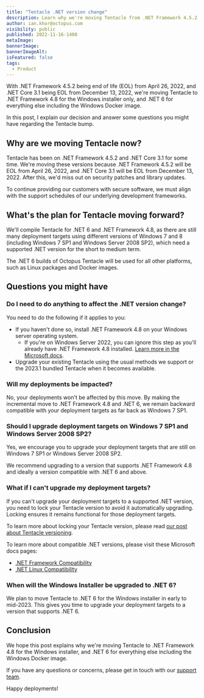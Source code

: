 ```yaml
---
title: "Tentacle .NET version change"
description: Learn why we're moving Tentacle from .NET Framework 4.5.2 & .NET Core 3.1 to .NET Framework 4.8 & .NET 6.
author: ian.khor@octopus.com
visibility: public
published: 2022-11-16-1400
metaImage: 
bannerImage: 
bannerImageAlt: 
isFeatured: false
tags:
  - Product
---
```


With .NET Framework 4.5.2 being end of life (EOL) from April 26, 2022, and .NET Core 3.1 being EOL from December 13, 2022, we're moving Tentacle to .NET Framework 4.8 for the Windows installer only, and .NET 6 for everything else including the Windows Docker image.

In this post, I explain our decision and answer some questions you might have regarding the Tentacle bump.

## Why are we moving Tentacle now?

Tentacle has been on .NET Framework 4.5.2 and .NET Core 3.1 for some time. We're moving these versions because .NET Framework 4.5.2 will be EOL from April 26, 2022, and .NET Core 3.1 will be EOL from December 13, 2022. After this, we'd miss out on security patches and library updates. 

To continue providing our customers with secure software, we must align with the support schedules of our underlying development frameworks.

## What's the plan for Tentacle moving forward?

We'll compile Tentacle for .NET 6 and .NET Framework 4.8, as there are still many deployment targets using different versions of Windows 7 and 8 (including Windows 7 SP1 and Windows Server 2008 SP2), which need a supported .NET version for the short to medium term.

The .NET 6 builds of Octopus Tentacle will be used for all other platforms, such as Linux packages and Docker images.

## Questions you might have

### Do I need to do anything to affect the .NET version change?

You need to do the following if it applies to you:

- If you haven't done so, install .NET Framework 4.8 on your Windows server operating system.
  - If you're on Windows Server 2022, you can ignore this step as you'll already have .NET Framework 4.8 installed. [Learn more in the Microsoft docs](https://learn.microsoft.com/en-us/dotnet/framework/migration-guide/versions-and-dependencies#net-framework-48).
- Upgrade your existing Tentacle using the usual methods we support or the 2023.1 bundled Tentacle when it becomes available.

### Will my deployments be impacted?

No, your deployments won't be affected by this move. By making the incremental move to .NET Framework 4.8 and .NET 6, we remain backward compatible with your deployment targets as far back as Windows 7 SP1.

### Should I upgrade deployment targets on Windows 7 SP1 and Windows Server 2008 SP2?

Yes, we encourage you to upgrade your deployment targets that are still on Windows 7 SP1 or Windows Server 2008 SP2. 

We recommend upgrading to a version that supports .NET Framework 4.8 and ideally a version compatible with .NET 6 and above.

### What if I can't upgrade my deployment targets?

If you can't upgrade your deployment targets to a supported .NET version, you need to lock your Tentacle version to avoid it automatically upgrading. Locking ensures it remains functional for those deployment targets. 

To learn more about locking your Tentacle version, please read [our post about Tentacle versioning](https://octopus.com/blog/tentacle-versioning#lock-on-the-tentacle).

To learn more about compatible .NET versions, please visit these Microsoft docs pages:

- [.NET Framework Compatibility](https://learn.microsoft.com/en-us/dotnet/framework/migration-guide/versions-and-dependencies#net-framework-48)
- [.NET Linux Compatibility](https://learn.microsoft.com/en-us/dotnet/core/install/linux)

### When will the Windows Installer be upgraded to .NET 6?

We plan to move Tentacle to .NET 6 for the Windows installer in early to mid-2023. This gives you time to upgrade your deployment targets to a version that supports .NET 6.

## Conclusion

We hope this post explains why we're moving Tentacle to .NET Framework 4.8 for the Windows installer, and .NET 6 for everything else including the Windows Docker image. 

If you have any questions or concerns, please get in touch with our [support team](https://octopus.com/support). 

Happy deployments!